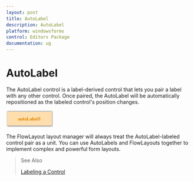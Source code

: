 ```yaml
---
layout: post
title: AutoLabel
description: AutoLabel
platform: windowsforms
control: Editors Package
documentation: ug
---
```



# AutoLabel

The AutoLabel control is a label-derived control that lets you pair a label with any other control. Once paired, the AutoLabel will be automatically repositioned as the labeled control's position changes.

![](AutoLabel-Images/Overview_img7.jpg)



The FlowLayout layout manager will always treat the AutoLabel-labeled control pair as a unit. You can use AutoLabels and FlowLayouts together to implement complex and powerful form layouts.

> See Also
> 
> [Labeling a Control](/windowsforms/Tools/EditorsPackage/Label-Controls/AutoLabel/Labeling-a-Control)